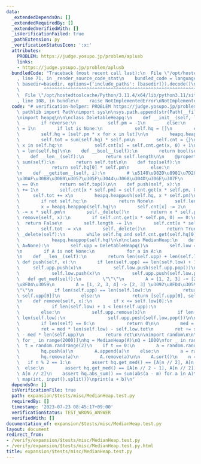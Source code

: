 ```yaml
---
data:
  _extendedDependsOn: []
  _extendedRequiredBy: []
  _extendedVerifiedWith: []
  _isVerificationFailed: true
  _pathExtension: py
  _verificationStatusIcon: ':x:'
  attributes:
    PROBLEM: https://judge.yosupo.jp/problem/aplusb
    links:
    - https://judge.yosupo.jp/problem/aplusb
  bundledCode: "Traceback (most recent call last):\n  File \"/opt/hostedtoolcache/Python/3.11.4/x64/lib/python3.11/site-packages/onlinejudge_verify/documentation/build.py\"\
    , line 71, in _render_source_code_stat\n    bundled_code = language.bundle(stat.path,\
    \ basedir=basedir, options={'include_paths': [basedir]}).decode()\n          \
    \         ^^^^^^^^^^^^^^^^^^^^^^^^^^^^^^^^^^^^^^^^^^^^^^^^^^^^^^^^^^^^^^^^^^^^^^^^^^^^^^^^^\n\
    \  File \"/opt/hostedtoolcache/Python/3.11.4/x64/lib/python3.11/site-packages/onlinejudge_verify/languages/python.py\"\
    , line 108, in bundle\n    raise NotImplementedError\nNotImplementedError\n"
  code: "# verification-helper: PROBLEM https://judge.yosupo.jp/problem/aplusb\nfrom\
    \ pathlib import Path\nimport sys\n\nsys.path.append(str(Path(__file__).resolve().parent.parent.parent.parent))\n\
    \nimport heapq\n\n\nclass DeletableHeapq:\n    def __init__(self, lst=None, reverse=False):\n\
    \        if reverse:\n            self.pm = -1\n        else:\n            self.pm\
    \ = 1\n        if lst is None:\n            self.hq = []\n        else:\n    \
    \        self.hq = [self.pm * x for x in lst]\n\n        heapq.heapify(self.hq)\n\
    \        self.tot = sum(self.hq) * self.pm\n        self.cnt = {}\n        for\
    \ x in self.hq:\n            self.cnt[x] = self.cnt.get(x, 0) + 1\n        self.length\
    \ = len(self.hq)\n\n    def __bool__(self):\n        return bool(self.hq)\n\n\
    \    def __len__(self):\n        return self.length\n\n    @property\n    def\
    \ sum(self):\n        return self.tot\n\n    def top(self):\n        if self.hq:\n\
    \            return self.hq[0] * self.pm\n        else:\n            return None\n\
    \n    def __getitem__(self, i):\n        # \u5148\u982D\u8981\u7D20\u306B\u30A2\
    \u30AF\u30BB\u30B9\u3057\u305F\u3044\u3068\u304D\u306E\u307F\n        assert i\
    \ == 0\n        return self.top()\n\n    def push(self, x):\n        self.length\
    \ += 1\n        self.cnt[x * self.pm] = self.cnt.get(x * self.pm, 0) + 1\n   \
    \     self.tot += x\n        heapq.heappush(self.hq, x * self.pm)\n\n    def pop(self):\n\
    \        if not self.hq:\n            return None\n        self.length -= 1\n\
    \        x = heapq.heappop(self.hq)\n        self.cnt[x] -= 1\n        self.tot\
    \ -= x * self.pm\n        self._delete()\n        return x * self.pm\n\n    def\
    \ remove(self, x):\n        if self.cnt.get(x * self.pm, 0) == 0:\n          \
    \  return False\n        self.length -= 1\n        self.cnt[x * self.pm] -= 1\n\
    \        self.tot -= x\n        self._delete()\n        return True\n\n    def\
    \ _delete(self):\n        while self.hq and self.cnt.get(self.hq[0], 0) == 0:\n\
    \            heapq.heappop(self.hq)\n\n\nclass MedianHeap:\n    def __init__(self,\
    \ A=None):\n        self.upp = DeletableHeapq()\n        self.low = DeletableHeapq(reverse=True)\n\
    \n        if A is not None:\n            for a in A:\n                self.push(a)\n\
    \n    def __len__(self):\n        return len(self.upp) + len(self.low)\n\n   \
    \ def push(self, x):\n        if len(self.upp) == len(self.low) + 1:\n       \
    \     self.upp.push(x)\n            self.low.push(self.upp.pop())\n        else:\n\
    \            self.low.push(x)\n            self.upp.push(self.low.pop())\n\n \
    \   def get_med(self):\n        \"\"\"\n        A = [1, 2, 3] -> [2, 2] \u3092\
    \u8FD4\u3059\n        A = [1, 2, 3, 4] -> [2, 3] \u3092\u8FD4\u3059\n        \"\
    \"\"\n        if len(self.upp) == len(self.low):\n            return [self.low[0],\
    \ self.upp[0]]\n        else:\n            return [self.upp[0], self.upp[0]]\n\
    \n    def remove(self, x):\n        if x <= self.low[0]:\n            self.low.remove(x)\n\
    \            if len(self.low) + 1 < len(self.upp):\n                self.low.push(self.upp.pop())\n\
    \        else:\n            self.upp.remove(x)\n            if len(self.upp) <\
    \ len(self.low):\n                self.upp.push(self.low.pop())\n\n    def abs_sum(self):\n\
    \        if len(self) == 0:\n            return 0\n\n        med = self.upp[0]\n\
    \        ret = med * len(self.low) - self.low.tot\n        ret += self.upp.tot\
    \ - med * len(self.upp)\n        return ret\n\n\nimport random\n\n\nA = [random.randrange(10**9)\
    \ for _ in range(2000)]\nhq = MedianHeap(A)\nQ = 1000\nfor _ in range(Q):\n  \
    \  t = random.randrange(2)\n    if t == 0:\n        a = random.randrange(10**9)\n\
    \        hq.push(a)\n        A.append(a)\n    else:\n        a = random.choice(A)\n\
    \        hq.remove(a)\n        A.remove(a)\n\n    A.sort()\n    n = len(A)\n \
    \   if n % 2 == 1:\n        assert hq.get_med() == [A[n // 2], A[n // 2]]\n  \
    \  else:\n        assert hq.get_med() == [A[n // 2 - 1], A[n // 2]]\n\n    m =\
    \ A[n // 2]\n    assert hq.abs_sum() == sum(abs(a - m) for a in A)\n\n\na, b =\
    \ map(int, input().split())\nprint(a + b)\n"
  dependsOn: []
  isVerificationFile: true
  path: expansion/$tests/misc/MedianHeap.test.py
  requiredBy: []
  timestamp: '2023-07-23 08:45:17+09:00'
  verificationStatus: TEST_WRONG_ANSWER
  verifiedWith: []
documentation_of: expansion/$tests/misc/MedianHeap.test.py
layout: document
redirect_from:
- /verify/expansion/$tests/misc/MedianHeap.test.py
- /verify/expansion/$tests/misc/MedianHeap.test.py.html
title: expansion/$tests/misc/MedianHeap.test.py
---
```

